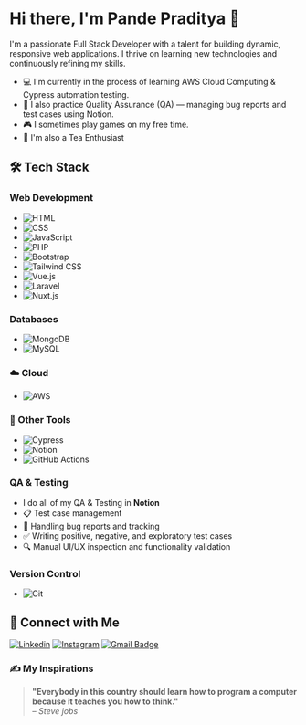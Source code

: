 # Hi there, I'm Pande Praditya 👋

I'm a passionate Full Stack Developer with a talent for building dynamic, responsive web applications. I thrive on learning new technologies and continuously refining my skills.

- 💻 I'm currently in the process of learning AWS Cloud Computing & Cypress automation testing.
- 🧪 I also practice Quality Assurance (QA) — managing bug reports and test cases using Notion.
- 🎮 I sometimes play games on my free time.
- 🍵 I'm also a Tea Enthusiast

## 🛠 Tech Stack

### Web Development
- ![HTML](https://img.shields.io/badge/HTML5-E34F26?style=for-the-badge&logo=html5&logoColor=white)
- ![CSS](https://img.shields.io/badge/CSS3-1572B6?style=for-the-badge&logo=css3&logoColor=white)
- ![JavaScript](https://img.shields.io/badge/JavaScript-F7DF1E?style=for-the-badge&logo=javascript&logoColor=black)
- ![PHP](https://img.shields.io/badge/PHP-777BB4?style=for-the-badge&logo=php&logoColor=white)
- ![Bootstrap](https://img.shields.io/badge/Bootstrap-563D7C?style=for-the-badge&logo=bootstrap&logoColor=white)
- ![Tailwind CSS](https://img.shields.io/badge/TailwindCSS-38B2AC?style=for-the-badge&logo=tailwind-css&logoColor=white)
- ![Vue.js](https://img.shields.io/badge/vue.js-%2335495e.svg?style=for-the-badge&logo=vuedotjs&logoColor=%234FC08D)
- ![Laravel](https://img.shields.io/badge/Laravel-FF2D20?style=for-the-badge&logo=laravel&logoColor=white)
- ![Nuxt.js](https://img.shields.io/badge/nuxt%20js-00C58E?style=for-the-badge&logo=nuxtdotjs&logoColor=white)

### Databases
- ![MongoDB](https://img.shields.io/badge/MongoDB-47A248?style=for-the-badge&logo=mongodb&logoColor=white)
- ![MySQL](https://img.shields.io/badge/MySQL-4479A1?style=for-the-badge&logo=mysql&logoColor=white)

### ☁️ Cloud
- ![AWS](https://img.shields.io/badge/AWS-232F3E?style=for-the-badge&logo=amazonaws&logoColor=white)

### 🔧 Other Tools
- ![Cypress](https://img.shields.io/badge/Cypress-17202C?style=for-the-badge&logo=cypress&logoColor=white)
- ![Notion](https://img.shields.io/badge/Notion-000000?style=for-the-badge&logo=notion&logoColor=white)
- ![GitHub Actions](https://img.shields.io/badge/GitHub%20Actions-2088FF?style=for-the-badge&logo=github-actions&logoColor=white)

### QA & Testing
- I do all of my QA & Testing in **Notion** 
- 📋 Test case management 
- 🐞 Handling bug reports and tracking
- ✅ Writing positive, negative, and exploratory test cases
- 🔍 Manual UI/UX inspection and functionality validation

### Version Control
- ![Git](https://img.shields.io/badge/Git-F05032?style=for-the-badge&logo=git&logoColor=white) 

## 🔗 Connect with Me
[![Linkedin](https://img.shields.io/badge/LinkedIn-0077B5?style=for-the-badge&logo=linkedin&logoColor=white)](https://www.linkedin.com/in/pande-praditya/)
[![Instagram](https://img.shields.io/badge/Instagram-E4405F?style=for-the-badge&logo=instagram&logoColor=white)](https://www.instagram.com/gdpdede2/)
[![Gmail Badge](https://img.shields.io/badge/Gmail-D14836?style=for-the-badge&logo=gmail&logoColor=white)](mailto:pandepraditya@gmail.com)

### ✍️ My Inspirations

> **"Everybody in this country should learn how to program a computer because it teaches you how to think."**  
> – *Steve jobs*

